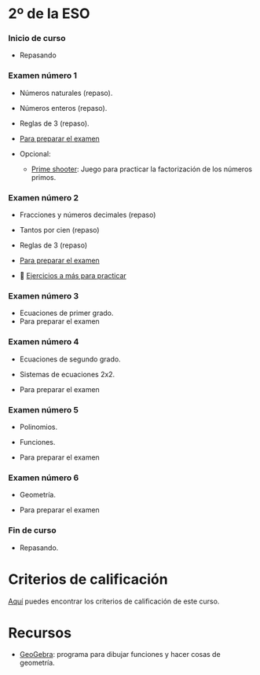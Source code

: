 # 2º de la ESO

### Inicio de curso
* Repasando

### Examen número 1
* Números naturales (repaso).
* Números enteros (repaso).
* Reglas de 3 (repaso).

* [Para preparar el examen](e2_examen01_pe.pdf)

* Opcional:
  * [Prime shooter](http://thinkinghard.com/math/integers/PrimeShooter.html):
    Juego para practicar la factorización de los números primos.


### Examen número 2
* Fracciones y números decimales (repaso)
* Tantos por cien (repaso)
* Reglas de 3 (repaso)

* [Para preparar el examen](e2_examen02_pe.pdf)
* :construction: [Ejercicios a más para practicar](e2_examen02_mas.pdf)

### Examen número 3

* Ecuaciones de primer grado.
* Para preparar el examen

### Examen número 4
* Ecuaciones de segundo grado.
* Sistemas de ecuaciones 2x2.

* Para preparar el examen


### Examen número 5
* Polinomios.
* Funciones.

* Para preparar el examen


### Examen número 6
* Geometría.

* Para preparar el examen


### Fin de curso
* Repasando.



# Criterios de calificación
[Aquí](../criterios/criterios_calificacion.pdf) puedes encontrar los criterios
de calificación de este curso. 

# Recursos

* [GeoGebra](http://www.geogebra.org/): programa para dibujar funciones y
  hacer cosas de geometría.


